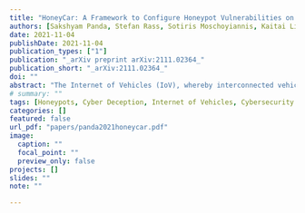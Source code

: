 ```yaml
---
title: "HoneyCar: A Framework to Configure Honeypot Vulnerabilities on the Internet of Vehicles"
authors: [Sakshyam Panda, Stefan Rass, Sotiris Moschoyiannis, Kaitai Liang, George Loukas, Emmanouil Panaousis]
date: 2021-11-04
publishDate: 2021-11-04
publication_types: ["1"]
publication: "_arXiv preprint arXiv:2111.02364_"
publication_short: "_arXiv:2111.02364_"
doi: ""
abstract: "The Internet of Vehicles (IoV), whereby interconnected vehicles communicate with each other and with road infrastructure on a common network, has promising socio-economic benefits but also poses new cyber-physical threats. Data on vehicular attackers can be realistically gathered through cyber threat intelligence using systems like honeypots. Admittedly, configuring honeypots introduces a trade-off between the level of honeypot-attacker interactions and any incurred overheads and costs for implementing and monitoring these honeypots. We argue that effective deception can be achieved through strategically configuring the honeypots to represent components of the IoV and engage attackers to collect cyber threat intelligence. In this paper, we present HoneyCar, a novel decision support framework for honeypot deception in IoV. HoneyCar builds upon a repository of known vulnerabilities of the autonomous and connected vehicles found in the Common Vulnerabilities and Exposure (CVE) data within the National Vulnerability Database (NVD) to compute optimal honeypot configuration strategies. By taking a game-theoretic approach, we model the adversarial interaction as a repeated imperfect-information zero-sum game in which the IoV network administrator chooses a set of vulnerabilities to offer in a honeypot and a strategic attacker chooses a vulnerability of the IoV to exploit under uncertainty. Our investigation is substantiated by examining two different versions of the game, with and without the re-configuration cost to empower the network administrator to determine optimal honeypot configurations. We evaluate HoneyCar in a realistic use case to support decision makers with determining optimal honeypot configuration strategies for strategic deployment in IoV."
# summary: ""
tags: [Honeypots, Cyber Deception, Internet of Vehicles, Cybersecurity investment, Game theory, Optimisation]
categories: []
featured: false
url_pdf: "papers/panda2021honeycar.pdf"
image:
  caption: ""
  focal_point: ""
  preview_only: false
projects: []
slides: ""
note: ""

---
```

